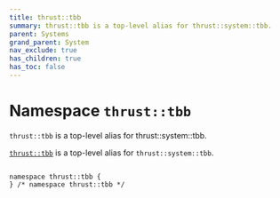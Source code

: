 ```yaml
---
title: thrust::tbb
summary: thrust::tbb is a top-level alias for thrust::system::tbb. 
parent: Systems
grand_parent: System
nav_exclude: true
has_children: true
has_toc: false
---
```


# Namespace `thrust::tbb`

<code>thrust::tbb</code> is a top-level alias for thrust::system::tbb. 

<code><a href="/api/namespaces/namespacethrust_1_1tbb.html">thrust::tbb</a></code> is a top-level alias for <code>thrust::system::tbb</code>. 

<code class="doxybook">
<span>namespace thrust::tbb {</span>
<span>} /* namespace thrust::tbb */</span>
</code>

